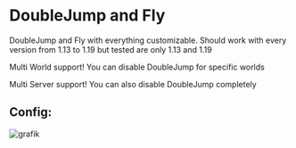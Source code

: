# DoubleJump and Fly

DoubleJump and Fly with everything customizable.
Should work with every version from 1.13 to 1.19 but tested are only 1.13 and 1.19

Multi World support! You can disable DoubleJump for specific worlds

Multi Server support! You can also disable DoubleJump completely

## Config:

![grafik](https://user-images.githubusercontent.com/41925758/212321790-ae3bc7f1-3b41-4d65-bd1c-55c34bea53e8.png)

